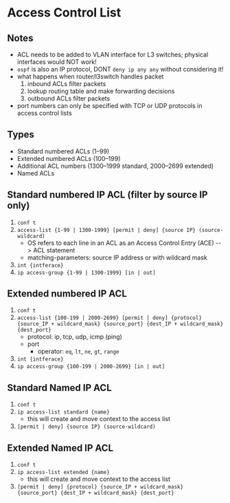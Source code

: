 # Access Control List

## Notes
- ACL needs to be added to VLAN interface for L3 switches; physical interfaces would NOT work!
- `ospf` is also an IP protocol, DONT `deny ip any any` without considering it!
- what happens when router/l3switch handles packet
    1. inbound ACLs filter packets
    2. lookup routing table and make forwarding decisions
    3. outbound ACLs filter packets
- port numbers can only be specified with TCP or UDP protocols in access control lists

## Types
- Standard numbered ACLs (1–99)
- Extended numbered ACLs (100–199)
- Additional ACL numbers (1300–1999 standard, 2000–2699 extended)
- Named ACLs

## Standard numbered IP ACL (filter by source IP only)
1. `conf t`
2.  `access-list {1-99 | 1300-1999} [permit | deny] {source IP} (source-wildcard)`
    - OS refers to each line in an ACL as an Access Control Entry (ACE) --> ACL statement
    - matching-parameters: source IP address or with wildcard mask
3. `int {intferace}`
4. `ip access-group {1-99 | 1300-1999} [in | out]`

## Extended numbered IP ACL
1. `conf t`
2. `access-list {100-199 | 2000-2699} [permit | deny] {protocol} {source_IP + wildcard_mask} {source_port} {dest_IP + wildcard_mask} {dest_port}`
    - protocol: ip, tcp, udp, icmp (ping)
    - port
        - operator: `eq`, `lt`, `ne`, `gt`, `range`
3. `int {intferace}`
4. `ip access-group {100-199 | 2000-2699} [in | out]`

## Standard Named IP ACL
1. `conf t`
2. `ip access-list standard {name}`
    - this will create and move context to the access list
3. `[permit | deny] {source IP} (source-wildcard)`

## Extended Named IP ACL
1. `conf t`
2. `ip access-list extended {name}`
    - this will create and move context to the access list
3. `[permit | deny] {protocol} {source_IP + wildcard_mask} {source_port} {dest_IP + wildcard_mask} {dest_port}`
